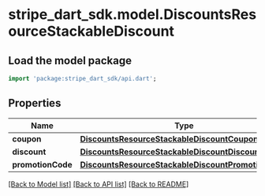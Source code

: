 # stripe_dart_sdk.model.DiscountsResourceStackableDiscount

## Load the model package
```dart
import 'package:stripe_dart_sdk/api.dart';
```

## Properties
Name | Type | Description | Notes
------------ | ------------- | ------------- | -------------
**coupon** | [**DiscountsResourceStackableDiscountCoupon**](DiscountsResourceStackableDiscountCoupon.md) |  | [optional] 
**discount** | [**DiscountsResourceStackableDiscountDiscount**](DiscountsResourceStackableDiscountDiscount.md) |  | [optional] 
**promotionCode** | [**DiscountsResourceStackableDiscountPromotionCode**](DiscountsResourceStackableDiscountPromotionCode.md) |  | [optional] 

[[Back to Model list]](../README.md#documentation-for-models) [[Back to API list]](../README.md#documentation-for-api-endpoints) [[Back to README]](../README.md)


